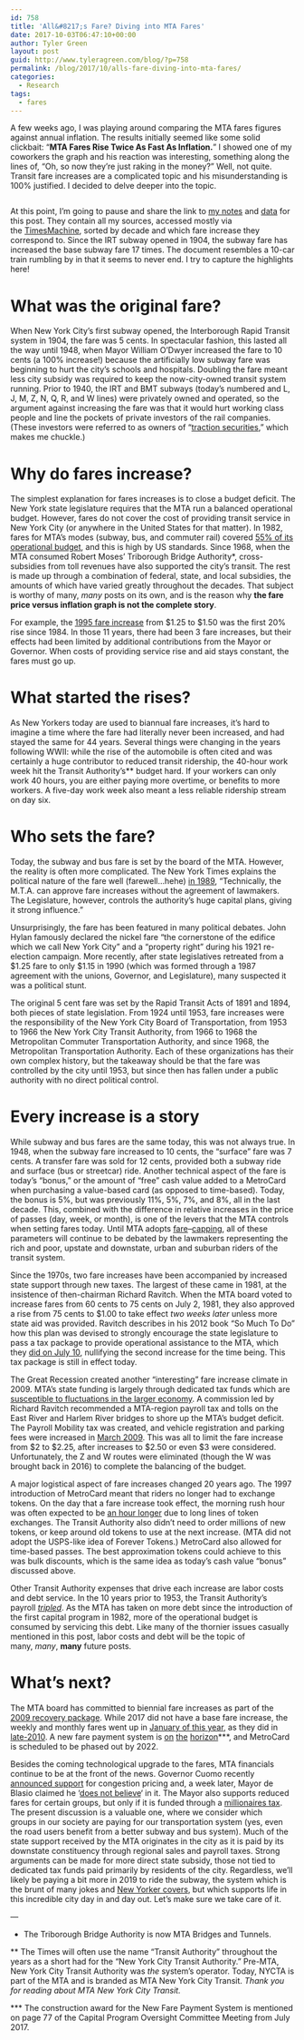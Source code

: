 ```yaml
---
id: 758
title: 'All&#8217;s Fare? Diving into MTA Fares'
date: 2017-10-03T06:47:10+00:00
author: Tyler Green
layout: post
guid: http://www.tyleragreen.com/blog/?p=758
permalink: /blog/2017/10/alls-fare-diving-into-mta-fares/
categories:
  - Research
tags:
  - fares
---
```

A few weeks ago, I was playing around comparing the MTA fares figures against annual inflation. The results initially seemed like some solid clickbait: &#8220;**MTA Fares Rise Twice As Fast As Inflation.**&#8221; I showed one of my coworkers the graph and his reaction was interesting, something along the lines of, &#8220;Oh, so now they&#8217;re just raking in the money?&#8221; Well, not quite. Transit fare increases are a complicated topic and his misunderstanding is 100% justified. I decided to delve deeper into the topic.

<img src="http://i0.wp.com/www.tyleragreen.com/blog_files/2017-10-fares/fare_chart.png?w=676" alt="" data-recalc-dims="1" />

At this point, I&#8217;m going to pause and share the link to [my notes](https://tyleragreen.gitbooks.io/history/timelines/fare-increases.html) and <a href="https://docs.google.com/spreadsheets/d/1BUm2RZJmtWbBsCvJrs6HQQUb9tchSt5ACwMKa8Nne-8/edit?usp=sharing" target="_blank">data</a> for this post. They contain all my sources, accessed mostly via the [TimesMachine](https://timesmachine.nytimes.com/browser), sorted by decade and which fare increase they correspond to. Since the IRT subway opened in 1904, the subway fare has increased the base subway fare 17 times. The document resembles a 10-car train rumbling by in that it seems to never end. I try to capture the highlights here!

# What was the original fare?

When New York City&#8217;s first subway opened, the Interborough Rapid Transit system in 1904, the fare was 5 cents. In spectacular fashion, this lasted all the way until 1948, when Mayor William O&#8217;Dwyer increased the fare to 10 cents (a 100% increase!) because the artificially low subway fare was beginning to hurt the city&#8217;s schools and hospitals. Doubling the fare meant less city subsidy was required to keep the now-city-owned transit system running. Prior to 1940, the IRT and BMT subways (today&#8217;s numbered and L, J, M, Z, N, Q, R, and W lines) were privately owned and operated, so the argument against increasing the fare was that it would hurt working class people and line the pockets of private investors of the rail companies. (These investors were referred to as owners of &#8220;<a href="https://tyleragreen.gitbooks.io/history/tags/fare-increases.html#fare-increases-from-5-cents-to-10-cents" target="_blank">traction securities</a>,&#8221; which makes me chuckle.)

# Why do fares increase?

The simplest explanation for fares increases is to close a budget deficit. The New York state legislature requires that the MTA run a balanced operational budget. However, fares do not cover the cost of providing transit service in New York City (or anywhere in the United States for that matter). In 1982, fares for MTA&#8217;s modes (subway, bus, and commuter rail) covered [55% of its operational budget](https://tyleragreen.gitbooks.io/history/tags/federal-assistance.html#program-planners-study-on-federal-operating-assistance), and this is high by US standards. Since 1968, when the MTA consumed Robert Moses&#8217; Triborough Bridge Authority*, cross-subsidies from toll revenues have also supported the city&#8217;s transit. The rest is made up through a combination of federal, state, and local subsidies, the amounts of which have varied greatly throughout the decades. That subject is worthy of many, _many_ posts on its own, and is the reason why **the fare price versus inflation graph is not the complete story**.

For example, the [1995 fare increase](https://tyleragreen.gitbooks.io/history/tags/fare-increases.html#fare-increases-from-125-to-150) from $1.25 to $1.50 was the first 20% rise since 1984. In those 11 years, there had been 3 fare increases, but their effects had been limited by additional contributions from the Mayor or Governor. When costs of providing service rise and aid stays constant, the fares must go up.

# What started the rises?

As New Yorkers today are used to biannual fare increases, it&#8217;s hard to imagine a time where the fare had literally never been increased, and had stayed the same for 44 years. Several things were changing in the years following WWII: while the rise of the automobile is often cited and was certainly a huge contributor to reduced transit ridership, the 40-hour work week hit the Transit Authority&#8217;s** budget hard. If your workers can only work 40 hours, you are either paying more overtime, or benefits to more workers. A five-day work week also meant a less reliable ridership stream on day six.

# Who sets the fare?

Today, the subway and bus fare is set by the board of the MTA. However, the reality is often more complicated. The New York Times explains the political nature of the fare well (farewell&#8230;hehe) [in 1989](https://tyleragreen.gitbooks.io/history/tags/fare-increases.html#fare-increases-from-1-to-115), &#8220;Technically, the M.T.A. can approve fare increases without the agreement of lawmakers. The Legislature, however, controls the authority&#8217;s huge capital plans, giving it strong influence.&#8221;

Unsurprisingly, the fare has been featured in many political debates. John Hylan famously declared the nickel fare &#8220;the cornerstone of the edifice which we call New York City&#8221; and a &#8220;property right&#8221; during his 1921 re-election campaign. More recently, after state legislatives retreated from a $1.25 fare to only $1.15 in 1990 (which was formed through a 1987 agreement with the unions, Governor, and Legislature), many suspected it was a political stunt.

The original 5 cent fare was set by the Rapid Transit Acts of 1891 and 1894, both pieces of state legislation. From 1924 until 1953, fare increases were the responsibility of the New York City Board of Transportation, from 1953 to 1966 the New York City Transit Authority, from 1966 to 1968 the Metropolitan Commuter Transportation Authority, and since 1968, the Metropolitan Transportation Authority. Each of these organizations has their own complex history, but the takeaway should be that the fare was controlled by the city until 1953, but since then has fallen under a public authority with no direct political control.

# Every increase is a story

While subway and bus fares are the same today, this was not always true. In 1948, when the subway fare increased to 10 cents, the &#8220;surface&#8221; fare was 7 cents. A transfer fare was sold for 12 cents, provided both a subway ride and surface (bus or streetcar) ride. Another technical aspect of the fare is today&#8217;s &#8220;bonus,&#8221; or the amount of &#8220;free&#8221; cash value added to a MetroCard when purchasing a value-based card (as opposed to time-based). Today, the bonus is 5%, but was previously 11%, 5%, 7%, and 8%, all in the last decade. This, combined with the difference in relative increases in the price of passes (day, week, or month), is one of the levers that the MTA controls when setting fares today. Until MTA adopts [fare](http://usa.streetsblog.org/2017/08/16/portland-debuts-a-fairer-way-to-pay-for-transit-fares/)&#8211;[capping](https://tfl.gov.uk/fares-and-payments/oyster/using-oyster/price-capping), all of these parameters will continue to be debated by the lawmakers representing the rich and poor, upstate and downstate, urban and suburban riders of the transit system.

Since the 1970s, two fare increases have been accompanied by increased state support through new taxes. The largest of these came in 1981, at the insistence of then-chairman Richard Ravitch. When the MTA board voted to increase fares from 60 cents to 75 cents on July 2, 1981, they also approved a rise from 75 cents to $1.00 to take effect _two weeks later_ unless more state aid was provided. Ravitch describes in his 2012 book &#8220;So Much To Do&#8221; how this plan was devised to strongly encourage the state legislature to pass a tax package to provide operational assistance to the MTA, which they [did on July 10](https://tyleragreen.gitbooks.io/history/tags/taxes.html#ny-state-legislature-approves-5-taxes-to-provide-mta-operating-assistance), nullifying the second increase for the time being. This tax package is still in effect today.

The Great Recession created another &#8220;interesting&#8221; fare increase climate in 2009. MTA&#8217;s state funding is largely through dedicated tax funds which are <a href="http://www.ibo.nyc.ny.us/iboreports/mtareportaugust2011.pdf" target="_blank">susceptible to fluctuations in the larger economy</a>. A commission led by Richard Ravitch recommended a MTA-region payroll tax and tolls on the East River and Harlem River bridges to shore up the MTA&#8217;s budget deficit. The Payroll Mobility tax was created, and vehicle registration and parking fees were increased in <a href="https://tyleragreen.gitbooks.io/history/tags/fare-increases.html#fare-increases-from-2-to-225" target="_blank">March 2009</a>. This was all to limit the fare increase from $2 to $2.25, after increases to $2.50 or even $3 were considered. Unfortunately, the Z and W routes were eliminated (though the W was brought back in 2016) to complete the balancing of the budget.

A major logistical aspect of fare increases changed 20 years ago. The 1997 introduction of MetroCard meant that riders no longer had to exchange tokens. On the day that a fare increase took effect, the morning rush hour was often expected to be <a href="https://tyleragreen.gitbooks.io/history/tags/fare-increases.html#fare-increases-from-50-cents-to-60-cents" target="_blank">an hour longer</a> due to long lines of token exchanges. The Transit Authority also didn&#8217;t need to order millions of new tokens, or keep around old tokens to use at the next increase. (MTA did not adopt the USPS-like idea of Forever Tokens.) MetroCard also allowed for time-based passes. The best approximation tokens could achieve to this was bulk discounts, which is the same idea as today&#8217;s cash value &#8220;bonus&#8221; discussed above.

Other Transit Authority expenses that drive each increase are labor costs and debt service. In the 10 years prior to 1953, the Transit Authority&#8217;s payroll _<a href="https://tyleragreen.gitbooks.io/history/tags/fare-increases.html#fare-increases-from-2-to-225" target="_blank">tripled</a>_. As the MTA has taken on more debt since the introduction of the first capital program in 1982, more of the operational budget is consumed by servicing this debt. Like many of the thornier issues casually mentioned in this post, labor costs and debt will be the topic of many, _many_, **many** future posts.

# What&#8217;s next?

The MTA board has committed to biennial fare increases as part of the <a href="http://www.nytimes.com/2013/11/14/nyregion/mta-sees-smaller-rise-for-its-fares-in-15-and-17.html" target="_blank">2009 recovery package</a>. While 2017 did not have a base fare increase, the weekly and monthly fares went up in <a href="https://www.nytimes.com/2017/01/25/nyregion/mta-subway-bus-toll-metrocard-fare-increase.html" target="_blank">January of this year</a>, as they did in <a href="https://tyleragreen.gitbooks.io/history/tags/fare-increases.html#fare-remains-at-250-but-week-and-month-pass-rise" target="_blank">late-2010</a>. A new fare payment system is <a href="https://www.nytimes.com/2016/04/19/nyregion/from-swipes-to-taps-a-look-at-the-end-for-metrocards.html" target="_blank">on</a> [the](https://twitter.com/gregmocker/status/913159110849449986) <a href="http://web.mta.info/mta/news/books/pdf/170724_1345_CPOC.pdf" target="_blank">horizon</a>\***, and MetroCard is scheduled to be phased out by 2022.

Besides the coming technological upgrade to the fares, MTA financials continue to be at the front of the news. Governor Cuomo recently <a href="https://www.nytimes.com/2017/08/13/nyregion/cuomo-rethinks-opposition-to-tolls-to-ease-manhattan-traffic.html" target="_blank">announced support</a> for congestion pricing and, a week later, Mayor de Blasio claimed he &#8216;<a href="https://www.nytimes.com/2017/08/21/nyregion/de-blasio-congestion-pricing.html" target="_blank">does not believe</a>&#8216; in it. The Mayor also supports reduced fares for certain groups, but only if it is funded through a <a href="https://www.nytimes.com/2017/08/06/nyregion/bill-de-blasio-will-push-for-tax-on-wealthy-to-fix-subway.html" target="_blank">millionaires tax</a>. The present discussion is a valuable one, where we consider which groups in our society are paying for our transportation system (yes, even the road users benefit from a better subway and bus system). Much of the state support received by the MTA originates in the city as it is paid by its downstate constituency through regional sales and payroll taxes. Strong arguments can be made for more direct state subsidy, those not tied to dedicated tax funds paid primarily by residents of the city. Regardless, we&#8217;ll likely be paying a bit more in 2019 to ride the subway, the system which is the brunt of many jokes and <a href="https://media.newyorker.com/photos/597c214e3f7572208e963e46/master/w_727,c_limit/CVN_TNY_08_07_17RGB.jpg" target="_blank">New Yorker covers</a>, but which supports life in this incredible city day in and day out. Let&#8217;s make sure we take care of it.

&#8212;

* The Triborough Bridge Authority is now MTA Bridges and Tunnels.

** The Times will often use the name &#8220;Transit Authority&#8221; throughout the years as a short had for the &#8220;New York City Transit Authority.&#8221; Pre-MTA, New York City Transit Authority was _the_ system&#8217;s operator. Today, NYCTA is part of the MTA and is branded as MTA New York City Transit. _Thank you for reading about MTA New York City Transit._

\*** The construction award for the New Fare Payment System is mentioned on page 77 of the Capital Program Oversight Committee Meeting from July 2017.
